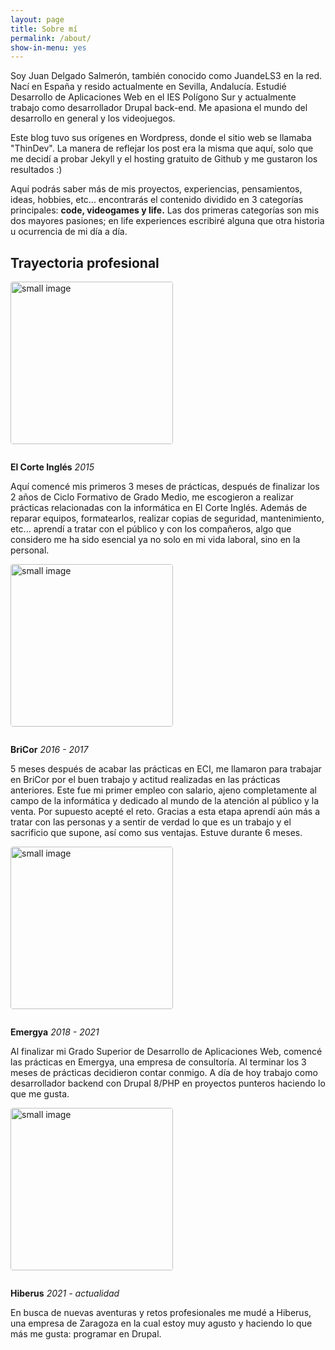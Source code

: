 ```yaml
---
layout: page
title: Sobre mí
permalink: /about/
show-in-menu: yes
---
```


Soy Juan Delgado Salmerón, también conocido como JuandeLS3 en la red. Nací en España y resido actualmente en Sevilla, Andalucía. 
Estudié Desarrollo de Aplicaciones Web en el IES Polígono Sur y actualmente trabajo como desarrollador
Drupal back-end. Me apasiona el mundo del desarrollo en general y los videojuegos. 

Este blog tuvo sus orígenes en Wordpress, donde el sitio web se llamaba "ThinDev". La manera de reflejar los post era la misma que aquí, 
solo que me decidí a probar Jekyll y el hosting gratuito de Github y me gustaron los resultados :)

Aquí podrás saber más de mis proyectos, experiencias, pensamientos, ideas, hobbies, etc... encontrarás el contenido dividido en 3 categorías principales: **code, videogames y life.**
Las dos primeras categorías son mis dos mayores pasiones; en life experiences escribiré alguna que otra historia u ocurrencia de mi día a día.

## Trayectoria profesional

![small image]({{site.baseurl}}/images/eci.gif)

**El Corte Inglés** 
*2015*

Aquí comencé mis primeros 3 meses de prácticas, después de finalizar los 2 años de Ciclo Formativo de Grado Medio, me escogieron a realizar prácticas relacionadas con la informática en El Corte Inglés. Además de reparar equipos, formatearlos, realizar copias de seguridad, mantenimiento, etc... aprendí a tratar con el público y con los compañeros, algo que considero me ha sido esencial ya no solo en mi vida laboral, sino en la personal. 

![small image]({{site.baseurl}}/images/bricor.jpg)

**BriCor**
*2016 - 2017*

5 meses después de acabar las prácticas en ECI, me llamaron para trabajar en BriCor por el buen trabajo y actitud realizadas en las prácticas anteriores. Este fue mi primer empleo con salario, ajeno completamente al campo de la informática y dedicado al mundo de la atención al público y la venta. Por supuesto acepté el reto. Gracias a esta etapa aprendí aún más a tratar con las personas y a sentir de verdad lo que es un trabajo y el sacrificio que supone, así como sus ventajas. Estuve durante 6 meses.

![small image]({{site.baseurl}}/images/emergya.jpg)

**Emergya**
*2018 - 2021*

Al finalizar mi Grado Superior de Desarrollo de Aplicaciones Web, comencé las prácticas en Emergya, una empresa de consultoría. Al terminar los 3 meses de prácticas decidieron contar conmigo. A día de hoy trabajo como desarrollador backend con Drupal 8/PHP en proyectos punteros haciendo lo que me gusta.

![small image]({{site.baseurl}}/images/hiberus.png)

**Hiberus**
*2021 - actualidad*

En busca de nuevas aventuras y retos profesionales me mudé a Hiberus, una empresa de Zaragoza en la cual estoy muy agusto y haciendo lo que más me gusta: programar en Drupal.

<style>
img {
  max-width: 100%;
  vertical-align: middle;
  border-radius: 4px;
  margin-bottom: 1em;
  width: 260px;
}
</style>